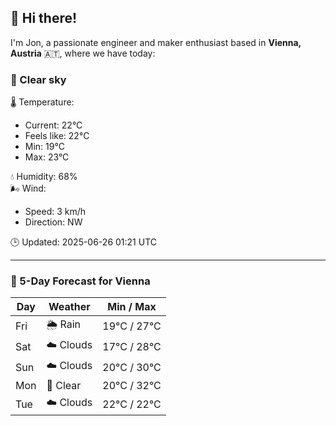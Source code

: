 ## 👋 Hi there!

I'm Jon, a passionate engineer and maker enthusiast based in **Vienna, Austria** 🇦🇹, where we have today:

### 🌙 Clear sky 

🌡️ Temperature: 
* Current: 22°C
* Feels like: 22°C
* Min: 19°C 
* Max: 23°C  

💧 Humidity: 68%  
🌬️ Wind: 
* Speed: 3 km/h 
* Direction: NW  

🕒 Updated: 2025-06-26 01:21 UTC

---

### 📅 5-Day Forecast for Vienna

| Day | Weather | Min / Max |
|-----|---------|------------|
| Fri | 🌦️ Rain | 19°C / 27°C |
| Sat | ☁️ Clouds | 17°C / 28°C |
| Sun | ☁️ Clouds | 20°C / 30°C |
| Mon | 🌙 Clear | 20°C / 32°C |
| Tue | ☁️ Clouds | 22°C / 22°C |
